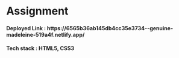 # Assignment

<h4>Deployed Link : https://6565b36ab145db4cc35e3734--genuine-madeleine-519a4f.netlify.app/</h4> 

<h4>Tech stack : HTML5, CSS3</h4>
